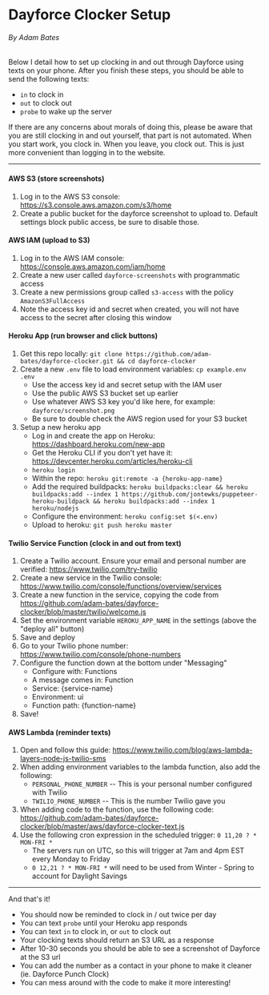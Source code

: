 # Dayforce Clocker Setup
###### By Adam Bates

Below I detail how to set up clocking in and out through Dayforce using texts on your phone. After you finish these steps, you should be able to send the following texts:
- `in` to clock in
- `out` to clock out
- `probe` to wake up the server

If there are any concerns about morals of doing this, please be aware that you are still clocking in and out yourself, that part is not automated. When you start work, you clock in. When you leave, you clock out. This is just more convenient than logging in to the website.

---

#### AWS S3 (store screenshots)
1. Log in to the AWS S3 console: https://s3.console.aws.amazon.com/s3/home
2. Create a public bucket for the dayforce screenshot to upload to. Default settings block public access, be sure to disable those.


#### AWS IAM (upload to S3)
1. Log in to the AWS IAM console: https://console.aws.amazon.com/iam/home
2. Create a new user called `dayforce-screenshots` with programmatic access
3. Create a new permissions group called `s3-access` with the policy `AmazonS3FullAccess`
4. Note the access key id and secret when created, you will not have access to the secret after closing this window


#### Heroku App (run browser and click buttons)
1. Get this repo locally: `git clone https://github.com/adam-bates/dayforce-clocker.git && cd dayforce-clocker`
2. Create a new `.env` file to load environment variables: `cp example.env .env`
    - Use the access key id and secret setup with the IAM user
    - Use the public AWS S3 bucket set up earlier
    - Use whatever AWS S3 key you'd like here, for example: `dayforce/screenshot.png`
    - Be sure to double check the AWS region used for your S3 bucket
3. Setup a new heroku app
    - Log in and create the app on Heroku: https://dashboard.heroku.com/new-app
    - Get the Heroku CLI if you don't yet have it: https://devcenter.heroku.com/articles/heroku-cli
    - `heroku login`
    - Within the repo: `heroku git:remote -a {heroku-app-name}`
    - Add the required buildpacks: `heroku buildpacks:clear && heroku buildpacks:add --index 1 https://github.com/jontewks/puppeteer-heroku-buildpack && heroku buildpacks:add --index 1 heroku/nodejs`
    - Configure the environment: `heroku config:set $(<.env)`
    - Upload to heroku: `git push heroku master`


#### Twilio Service Function (clock in and out from text)
1. Create a Twilio account. Ensure your email and personal number are verified: https://www.twilio.com/try-twilio
2. Create a new service in the Twilio console: https://www.twilio.com/console/functions/overview/services
3. Create a new function in the service, copying the code from https://github.com/adam-bates/dayforce-clocker/blob/master/twilio/welcome.js
4. Set the environment variable `HEROKU_APP_NAME` in the settings (above the "deploy all" button)
5. Save and deploy
6. Go to your Twilio phone number: https://www.twilio.com/console/phone-numbers
7. Configure the function down at the bottom under "Messaging"
    - Configure with: Functions
    - A message comes in: Function
    - Service: {service-name}
    - Environment: ui
    - Function path: {function-name}
8. Save!


#### AWS Lambda (reminder texts)
1. Open and follow this guide: https://www.twilio.com/blog/aws-lambda-layers-node-js-twilio-sms
2. When adding environment variables to the lambda function, also add the following:
    - `PERSONAL_PHONE_NUMBER` -- This is your personal number configured with Twilio
    - `TWILIO_PHONE_NUMBER` -- This is the number Twilio gave you
3. When adding code to the function, use the following code: https://github.com/adam-bates/dayforce-clocker/blob/master/aws/dayforce-clocker-text.js
4. Use the following cron expression in the scheduled trigger: `0 11,20 ? * MON-FRI *`
    - The servers run on UTC, so this will trigger at 7am and 4pm EST every Monday to Friday
    - `0 12,21 ? * MON-FRI *` will need to be used from Winter - Spring to account for Daylight Savings

---

And that's it!
- You should now be reminded to clock in / out twice per day
- You can text `probe` until your Heroku app responds
- You can text `in` to clock in, or `out` to clock out
- Your clocking texts should return an S3 URL as a response
- After 10-30 seconds you should be able to see a screenshot of Dayforce at the S3 url
- You can add the number as a contact in your phone to make it cleaner (ie. Dayforce Punch Clock)
- You can mess around with the code to make it more interesting!
